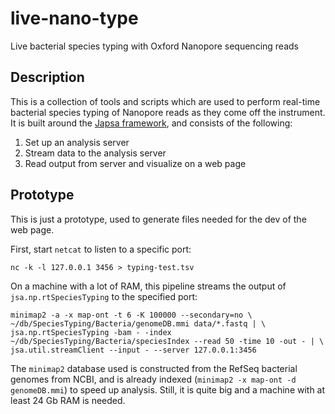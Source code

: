 # live-nano-type
Live bacterial species typing with Oxford Nanopore sequencing reads

## Description
This is a collection of tools and scripts which are used to perform real-time bacterial species typing of Nanopore reads as they come off the instrument.
It is built around the [Japsa framework](https://github.com/mdcao/japsa), and consists of the following: 

1. Set up an analysis server
2. Stream data to the analysis server
3. Read output from server and visualize on a web page

## Prototype 
This is just a prototype, used to generate files needed for the dev of the web page.

First, start `netcat` to listen to a specific port:
```
nc -k -l 127.0.0.1 3456 > typing-test.tsv
```

On a machine with a lot of RAM, this pipeline streams the output of `jsa.np.rtSpeciesTyping` to the specified port:
```
minimap2 -a -x map-ont -t 6 -K 100000 --secondary=no \
~/db/SpeciesTyping/Bacteria/genomeDB.mmi data/*.fastq | \
jsa.np.rtSpeciesTyping -bam - -index ~/db/SpeciesTyping/Bacteria/speciesIndex --read 50 -time 10 -out - | \
jsa.util.streamClient --input - --server 127.0.0.1:3456
```

The `minimap2` database used is constructed from the RefSeq bacterial genomes from NCBI, and is already indexed (`minimap2 -x map-ont -d genomeDB.mmi`) to speed up analysis. Still, it is quite big and a machine with at least 24 Gb RAM is needed.   
